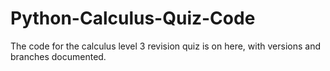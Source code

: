 # Python-Calculus-Quiz-Code
The code for the calculus level 3 revision quiz is on here, with versions and branches documented.
